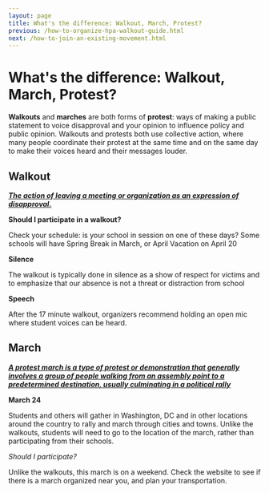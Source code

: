 ```yaml
---
layout: page
title: What's the difference: Walkout, March, Protest?
previous: /how-to-organize-hpa-walkout-guide.html
next: /how-to-join-an-existing-movement.html
---
```


What's the difference: Walkout, March, Protest?
=================

**Walkouts** and **marches** are both forms of **protest**: ways of making a public statement to voice disapproval and your opinion to influence policy and public opinion. Walkouts and protests both use collective action, where many people coordinate their protest at the same time and on the same day to make their voices heard and their messages louder. 

Walkout
-------

[**_The action of leaving a meeting or organization as an expression of disapproval._**](https://www.merriam-webster.com/dictionary/walkout)

**Should I participate in a walkout?** 

Check your schedule: is your school in session on one of these days? Some schools will have Spring Break in March, or April Vacation on April 20

**Silence**

The walkout is typically done in silence as a show of respect for victims and to emphasize that our absence is not a threat or distraction from school

**Speech**

After the 17 minute walkout, organizers recommend holding an open mic where student voices can be heard.

March
-----

[**_A protest march is a type of protest or demonstration that generally involves a group of people walking from an assembly point to a predetermined destination, usually culminating in a political rally_**](https://en.wikipedia.org/wiki/Category:Protest_marches)

**March 24**

Students and others will gather in Washington, DC and in other locations around the country to rally and march through cities and towns. Unlike the walkouts, students will need to go to the location of the march, rather than participating from their schools. 

_Should I participate?_

Unlike the walkouts, this march is on a weekend. Check the website to see if there is a march organized near you, and plan your transportation.
